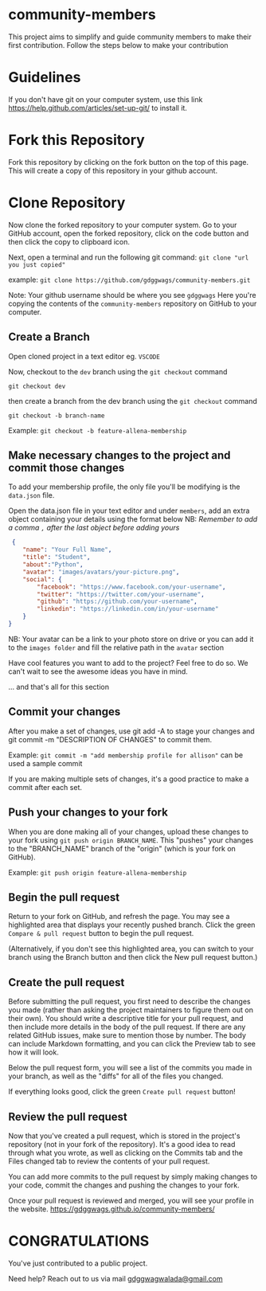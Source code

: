 # community-members

This project aims to simplify and guide community members to make their first contribution.
Follow the steps below to make your contribution

# Guidelines

If you don't have git on your computer system, use this link <https://help.github.com/articles/set-up-git/> to install it.

# Fork this Repository

Fork this repository by clicking on the fork button on the top of this page. This will create a copy of this repository in your github account.

# Clone Repository

Now clone the forked repository to your computer system. Go to your GitHub account, open the forked repository, click on the code button and then click the copy to clipboard icon.

Next, open a terminal and run the following git command:
```git clone "url you just copied"```

example: ```git clone https://github.com/gdggwags/community-members.git```

Note: Your github username should be where you see `gdggwags`
Here you're copying the contents of the `community-members` repository on GitHub to your computer.

## Create a Branch

Open cloned project in a text editor eg. `VSCODE`

Now, checkout to the `dev` branch using the `git checkout` command

```git checkout dev```

then create a branch from the dev branch using the `git checkout` command

```git checkout -b branch-name```

Example: ```git checkout -b feature-allena-membership```

## Make necessary changes to the project and commit those changes

To add your membership profile, the only file you'll be modifying is the `data.json` file.

Open the data.json file in your text editor and under `members`, add an extra object containing your details using the format below
NB: *Remember to add a comma `,` after the last object before adding yours*

```json
 {
    "name": "Your Full Name",
    "title": "Student",
    "about":"Python",
    "avatar": "images/avatars/your-picture.png",
    "social": {
        "facebook": "https://www.facebook.com/your-username",
        "twitter": "https://twitter.com/your-username",
        "github": "https://github.com/your-username",
        "linkedin": "https://linkedin.com/in/your-username"
    }
}
```

NB: Your avatar can be a link to your photo store on drive or you can add it to the `images folder` and fill the relative path in the `avatar` section

Have cool features you want to add to the project? Feel free to do so. We can't wait to see the awesome ideas you have in mind.

... and that's all for this section

## Commit your changes

After you make a set of changes, use git add -A to stage your changes and git commit -m "DESCRIPTION OF CHANGES" to commit them.

Example: `git commit -m "add membership profile for allison"` can be used a sample commit

If you are making multiple sets of changes, it's a good practice to make a commit after each set.

## Push your changes to your fork

When you are done making all of your changes, upload these changes to your fork using `git push origin BRANCH_NAME`.
This "pushes" your changes to the "BRANCH_NAME" branch of the "origin" (which is your fork on GitHub).

Example: `git push origin feature-allena-membership`

## Begin the pull request

Return to your fork on GitHub, and refresh the page. You may see a highlighted area that displays your recently pushed branch.
Click the green `Compare & pull request` button to begin the pull request.

(Alternatively, if you don't see this highlighted area, you can switch to your branch using the Branch button and then click the New pull request button.)

## Create the pull request

Before submitting the pull request, you first need to describe the changes you made (rather than asking the project maintainers to figure them out on their own). You should write a descriptive title for your pull request, and then include more details in the body of the pull request. If there are any related GitHub issues, make sure to mention those by number. The body can include Markdown formatting, and you can click the Preview tab to see how it will look.

Below the pull request form, you will see a list of the commits you made in your branch, as well as the "diffs" for all of the files you changed.

If everything looks good, click the green `Create pull request` button!

## Review the pull request

Now that you've created a pull request, which is stored in the project's repository (not in your fork of the repository). It's a good idea to read through what you wrote, as well as clicking on the Commits tab and the Files changed tab to review the contents of your pull request.

You can add more commits to the pull request by simply making changes to your code, commit the changes and pushing the changes to your fork.

Once your pull request is reviewed and merged, you will see your profile in the website. <https://gdggwags.github.io/community-members/>

# CONGRATULATIONS

You've just contributed to a public project.

Need help? Reach out to us via mail gdggwagwalada@gmail.com
